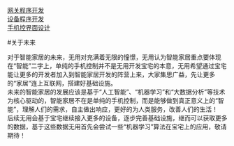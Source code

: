 [网关程序开发](<01.md>)  
[设备程序开发](<02.md>)  
[手机控界面设计](<03.md>)    

#关于未来

对于智能家居的未来，无用对充满着无限的憧憬，无用认为智能家居重点要体现在“智能”二字上，单纯的手机控制并不是无用开发宝宅的本意，无用希望通过宝宅能让更多的开发者加入到智能家居开发的阵营上来，大家集思广益，先让更多的“家居”连上互联网，搭建好基础设施。  
未来的智能家居的发展应该是基于“人工智能”、“机器学习”和“大数据分析”等技术为核心驱动的，智能家居不在是单纯的手机控制，而是能够做到真正意义上的“智能”，理解人们的需求，自主做出响应，更好的为人类服务，改善人们的生活！  
后续无用会基于宝宅继续接入更多的设备，逐步完善基础设施，继而可以获取更多的数据，基于这些数据无用首先会尝试一些“机器学习”算法在宝宅上的应用，敬请期待！

